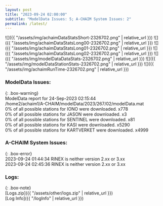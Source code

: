 ```yaml
---
layout: post
title: "2023-09-24 02:00:00"
subtitle: "ModelData Issues: 5; A-CHAIM System Issues: 2"
permalink: /latest/
---
```


![]({{ "/assets/img/achaimDataStatsShort-2326702.png" | relative_url }})
![]({{ "/assets/img/achaimDataStatsLong00-2326702.png" | relative_url }})
![]({{ "/assets/img/achaimDataStatsLong01-2326702.png" | relative_url }})
![]({{ "/assets/img/achaimDataStatsLong02-2326702.png" | relative_url }})
![]({{ "/assets/img/modelDataDataStats-2326702.png" | relative_url }})
![]({{ "/assets/img/modelDataStationStats-2326702.png" | relative_url }})
![]({{ "/assets/img/achaimRunTime-2326702.png" | relative_url }})


### ModelData Issues:  
  
{: .box-warning}  
 ModelData report for 24-Sep-2023 02:15:44   
 /home2/achaim1/A-CHAIM/modelData/2023/267/02/modelData.mat   
 0% of all possible stations for IONO were downloaded. x778   
 0% of all possible stations for JASON were downloaded. x3   
 0% of all possible stations for SENTINEL were downloaded. x81   
 0% of all possible stations for KASI were downloaded. x5290   
 0% of all possible stations for KARTVERKET were downloaded. x4999   
  
### A-CHAIM System Issues:  
  
{: .box-error}  
2023-09-24 01:44:34 RINEX is neither version 2.xx or 3.xx  
2023-09-24 02:45:36 RINEX is neither version 2.xx or 3.xx  

### Logs:  
  
{: .box-note}  
[Logs.zip]({{ "/assets/other/logs.zip" | relative_url }})  
[Log Info]({{ "/logInfo" | relative_url }})  
